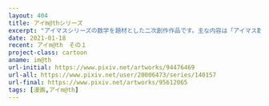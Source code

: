 ```yaml
---
layout: 404
title: アイm@thシリーズ
excerpt: "アイマスシリーズの数学を題材とした二次創作作品です。主な内容は「アイマス数学」略して「アイm@th」、「デレマス数学」略して「デレm@th」、「シャニマス数学」略して「シャニm@th」です。"
date: 2021-01-18
recent: アイm@th　その１
project-class: cartoon
aname: im@th
url-initial: https://www.pixiv.net/artworks/94476469
url-all: https://www.pixiv.net/user/20006473/series/140157
url-final: https://www.pixiv.net/artworks/95612065
tags: [漫画,アイm@th]
---
```


